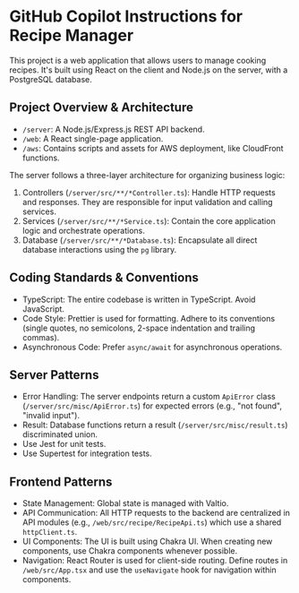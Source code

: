 # GitHub Copilot Instructions for Recipe Manager

This project is a web application that allows users to manage cooking recipes. It's built using React on the client and Node.js on the server, with a PostgreSQL database.

## Project Overview & Architecture

- `/server`: A Node.js/Express.js REST API backend.
- `/web`: A React single-page application.
- `/aws`: Contains scripts and assets for AWS deployment, like CloudFront functions.

The server follows a three-layer architecture for organizing business logic:

1. Controllers (`/server/src/**/*Controller.ts`): Handle HTTP requests and responses. They are responsible for input validation and calling services.
2. Services (`/server/src/**/*Service.ts`): Contain the core application logic and orchestrate operations.
3. Database (`/server/src/**/*Database.ts`): Encapsulate all direct database interactions using the `pg` library.

## Coding Standards & Conventions

- TypeScript: The entire codebase is written in TypeScript. Avoid JavaScript.
- Code Style: Prettier is used for formatting. Adhere to its conventions (single quotes, no semicolons, 2-space indentation and trailing commas).
- Asynchronous Code: Prefer `async/await` for asynchronous operations.

## Server Patterns

- Error Handling: The server endpoints return a custom `ApiError` class (`/server/src/misc/ApiError.ts`) for expected errors (e.g., "not found", "invalid input").
- Result: Database functions return a result (`/server/src/misc/result.ts`) discriminated union.
- Use Jest for unit tests.
- Use Supertest for integration tests.

## Frontend Patterns

- State Management: Global state is managed with Valtio.
- API Communication: All HTTP requests to the backend are centralized in API modules (e.g., `/web/src/recipe/RecipeApi.ts`) which use a shared `httpClient.ts`.
- UI Components: The UI is built using Chakra UI. When creating new components, use Chakra components whenever possible.
- Navigation: React Router is used for client-side routing. Define routes in `/web/src/App.tsx` and use the `useNavigate` hook for navigation within components.

